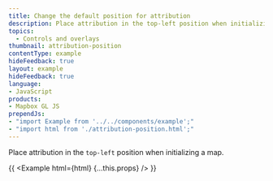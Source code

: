 ```yaml
---
title: Change the default position for attribution
description: Place attribution in the top-left position when initializing a map.
topics:
  - Controls and overlays
thumbnail: attribution-position
contentType: example
hideFeedback: true
layout: example
hideFeedback: true
language:
- JavaScript
products:
- Mapbox GL JS
prependJs:
- "import Example from '../../components/example';"
- "import html from './attribution-position.html';"
---
```


Place attribution in the `top-left` position when initializing a map.

{{ <Example html={html} {...this.props} /> }}
